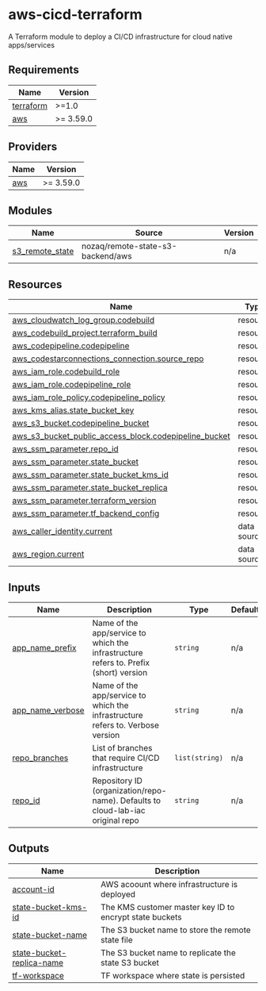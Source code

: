 # aws-cicd-terraform
A Terraform module to deploy a CI/CD infrastructure for cloud native apps/services


<!--- BEGIN_TF_DOCS --->
## Requirements

| Name | Version |
|------|---------|
| <a name="requirement_terraform"></a> [terraform](#requirement\_terraform) | >=1.0 |
| <a name="requirement_aws"></a> [aws](#requirement\_aws) | >= 3.59.0 |

## Providers

| Name | Version |
|------|---------|
| <a name="provider_aws"></a> [aws](#provider\_aws) | >= 3.59.0 |

## Modules

| Name | Source | Version |
|------|--------|---------|
| <a name="module_s3_remote_state"></a> [s3\_remote\_state](#module\_s3\_remote\_state) | nozaq/remote-state-s3-backend/aws | n/a |

## Resources

| Name | Type |
|------|------|
| [aws_cloudwatch_log_group.codebuild](https://registry.terraform.io/providers/hashicorp/aws/latest/docs/resources/cloudwatch_log_group) | resource |
| [aws_codebuild_project.terraform_build](https://registry.terraform.io/providers/hashicorp/aws/latest/docs/resources/codebuild_project) | resource |
| [aws_codepipeline.codepipeline](https://registry.terraform.io/providers/hashicorp/aws/latest/docs/resources/codepipeline) | resource |
| [aws_codestarconnections_connection.source_repo](https://registry.terraform.io/providers/hashicorp/aws/latest/docs/resources/codestarconnections_connection) | resource |
| [aws_iam_role.codebuild_role](https://registry.terraform.io/providers/hashicorp/aws/latest/docs/resources/iam_role) | resource |
| [aws_iam_role.codepipeline_role](https://registry.terraform.io/providers/hashicorp/aws/latest/docs/resources/iam_role) | resource |
| [aws_iam_role_policy.codepipeline_policy](https://registry.terraform.io/providers/hashicorp/aws/latest/docs/resources/iam_role_policy) | resource |
| [aws_kms_alias.state_bucket_key](https://registry.terraform.io/providers/hashicorp/aws/latest/docs/resources/kms_alias) | resource |
| [aws_s3_bucket.codepipeline_bucket](https://registry.terraform.io/providers/hashicorp/aws/latest/docs/resources/s3_bucket) | resource |
| [aws_s3_bucket_public_access_block.codepipeline_bucket](https://registry.terraform.io/providers/hashicorp/aws/latest/docs/resources/s3_bucket_public_access_block) | resource |
| [aws_ssm_parameter.repo_id](https://registry.terraform.io/providers/hashicorp/aws/latest/docs/resources/ssm_parameter) | resource |
| [aws_ssm_parameter.state_bucket](https://registry.terraform.io/providers/hashicorp/aws/latest/docs/resources/ssm_parameter) | resource |
| [aws_ssm_parameter.state_bucket_kms_id](https://registry.terraform.io/providers/hashicorp/aws/latest/docs/resources/ssm_parameter) | resource |
| [aws_ssm_parameter.state_bucket_replica](https://registry.terraform.io/providers/hashicorp/aws/latest/docs/resources/ssm_parameter) | resource |
| [aws_ssm_parameter.terraform_version](https://registry.terraform.io/providers/hashicorp/aws/latest/docs/resources/ssm_parameter) | resource |
| [aws_ssm_parameter.tf_backend_config](https://registry.terraform.io/providers/hashicorp/aws/latest/docs/resources/ssm_parameter) | resource |
| [aws_caller_identity.current](https://registry.terraform.io/providers/hashicorp/aws/latest/docs/data-sources/caller_identity) | data source |
| [aws_region.current](https://registry.terraform.io/providers/hashicorp/aws/latest/docs/data-sources/region) | data source |

## Inputs

| Name | Description | Type | Default | Required |
|------|-------------|------|---------|:--------:|
| <a name="input_app_name_prefix"></a> [app\_name\_prefix](#input\_app\_name\_prefix) | Name of the app/service to which the infrastructure refers to. Prefix (short) version | `string` | n/a | yes |
| <a name="input_app_name_verbose"></a> [app\_name\_verbose](#input\_app\_name\_verbose) | Name of the app/service to which the infrastructure refers to. Verbose version | `string` | n/a | yes |
| <a name="input_repo_branches"></a> [repo\_branches](#input\_repo\_branches) | List of branches that require CI/CD infrastructure | `list(string)` | n/a | yes |
| <a name="input_repo_id"></a> [repo\_id](#input\_repo\_id) | Repository ID (organization/repo-name). Defaults to cloud-lab-iac original repo | `string` | n/a | yes |

## Outputs

| Name | Description |
|------|-------------|
| <a name="output_account-id"></a> [account-id](#output\_account-id) | AWS acoount where infrastructure is deployed |
| <a name="output_state-bucket-kms-id"></a> [state-bucket-kms-id](#output\_state-bucket-kms-id) | The KMS customer master key ID to encrypt state buckets |
| <a name="output_state-bucket-name"></a> [state-bucket-name](#output\_state-bucket-name) | The S3 bucket name to store the remote state file |
| <a name="output_state-bucket-replica-name"></a> [state-bucket-replica-name](#output\_state-bucket-replica-name) | The S3 bucket name to replicate the state S3 bucket |
| <a name="output_tf-workspace"></a> [tf-workspace](#output\_tf-workspace) | TF workspace where state is persisted |

<!--- END_TF_DOCS --->
